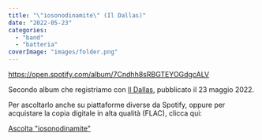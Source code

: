 ```yaml
---
title: "\"iosonodinamite\" (Il Dallas)"
date: "2022-05-23"
categories: 
  - "band"
  - "batteria"
coverImage: "images/folder.png"
---
```


https://open.spotify.com/album/7Cndhh8sRBGTEYOGdgcALV

Secondo album che registriamo con [Il Dallas](https://raffaelebianc0.wordpress.com/2016/12/24/dallas/), pubblicato il 23 maggio 2022.

Per ascoltarlo anche su piattaforme diverse da Spotify, oppure per acquistare la copia digitale in alta qualità (FLAC), clicca qui:

[Ascolta "iosonodinamite"](https://found.ee/iosonodinamite)
